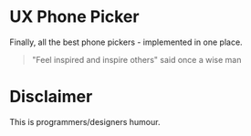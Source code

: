 UX Phone Picker
===

Finally, all the best phone pickers - implemented in one place.

> "Feel inspired and inspire others"
said once a wise man

Disclaimer
==

This is programmers/designers humour. 